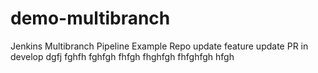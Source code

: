 # demo-multibranch
Jenkins Multibranch Pipeline Example Repo 
update feature
update PR in develop
dgfj
fghfh
fghfgh
fhfgh
fhghfgh
fhfghfgh
hfgh
